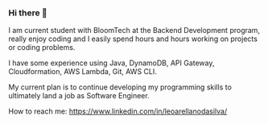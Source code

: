 ### Hi there 👋

I am current student with BloomTech at the Backend Development program, really enjoy coding and I easily spend hours and hours working on projects or coding problems.

I have some experience using Java, DynamoDB, API Gateway, Cloudformation, AWS Lambda, Git, AWS CLI. 

My current plan is to continue developing my programming skills to ultimately land a job as Software Engineer.

How to reach me: https://www.linkedin.com/in/leoarellanodasilva/



<!--
**leo7arellano/leo7arellano** is a ✨ _special_ ✨ repository because its `README.md` (this file) appears on your GitHub profile.

Here are some ideas to get you started:

- 🔭 I’m currently working on ...
- 🌱 I’m currently learning ...
- 👯 I’m looking to collaborate on ...
- 🤔 I’m looking for help with ...
- 💬 Ask me about ...
- 📫 How to reach me: ...
- 😄 Pronouns: ...
- ⚡ Fun fact: ...
-->
